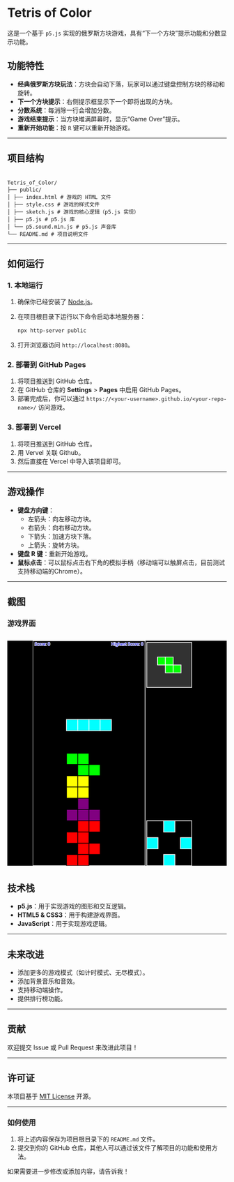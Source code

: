 # Tetris of Color

这是一个基于 `p5.js` 实现的俄罗斯方块游戏，具有“下一个方块”提示功能和分数显示功能。

## 功能特性

- **经典俄罗斯方块玩法**：方块会自动下落，玩家可以通过键盘控制方块的移动和旋转。
- **下一个方块提示**：右侧提示框显示下一个即将出现的方块。
- **分数系统**：每消除一行会增加分数。
- **游戏结束提示**：当方块堆满屏幕时，显示“Game Over”提示。
- **重新开始功能**：按 `R` 键可以重新开始游戏。

---

## 项目结构

```

Tetris_of_Color/
├── public/
│ ├── index.html # 游戏的 HTML 文件
│ ├── style.css # 游戏的样式文件
│ ├── sketch.js # 游戏的核心逻辑（p5.js 实现）
│ ├── p5.js # p5.js 库
│ └── p5.sound.min.js # p5.js 声音库
└── README.md # 项目说明文件

```

---

## 如何运行

### 1. 本地运行

1. 确保你已经安装了 [Node.js](https://nodejs.org/)。
2. 在项目根目录下运行以下命令启动本地服务器：

   ```bash
   npx http-server public
   ```

3. 打开浏览器访问 `http://localhost:8080`。

### 2. 部署到 GitHub Pages

1. 将项目推送到 GitHub 仓库。
2. 在 GitHub 仓库的 **Settings** > **Pages** 中启用 GitHub Pages。
3. 部署完成后，你可以通过 `https://<your-username>.github.io/<your-repo-name>/` 访问游戏。

### 3. 部署到 Vercel

1. 将项目推送到 GitHub 仓库。
2. 用 Vervel 关联 Github。
3. 然后直接在 Vercel 中导入该项目即可。

---

## 游戏操作

- **键盘方向键**：
  - 左箭头：向左移动方块。
  - 右箭头：向右移动方块。
  - 下箭头：加速方块下落。
  - 上箭头：旋转方块。
- **键盘 R 键**：重新开始游戏。
- **鼠标点击**：可以鼠标点击右下角的模拟手柄（移动端可以触屏点击，目前测试支持移动端的Chrome）。

---

## 截图

### 游戏界面

## ![游戏界面](picture/pic3.gif)

## 技术栈

- **p5.js**：用于实现游戏的图形和交互逻辑。
- **HTML5 & CSS3**：用于构建游戏界面。
- **JavaScript**：用于实现游戏逻辑。

---

## 未来改进

- 添加更多的游戏模式（如计时模式、无尽模式）。
- 添加背景音乐和音效。
- 支持移动端操作。
- 提供排行榜功能。

---

## 贡献

欢迎提交 Issue 或 Pull Request 来改进此项目！

---

## 许可证

本项目基于 [MIT License](LICENSE) 开源。

---

### 如何使用

1. 将上述内容保存为项目根目录下的 `README.md` 文件。
2. 提交到你的 GitHub 仓库，其他人可以通过该文件了解项目的功能和使用方法。

如果需要进一步修改或添加内容，请告诉我！
